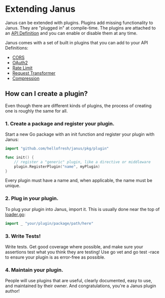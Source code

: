 # Extending Janus

Janus can be extended with plugins. Plugins add missing functionality to Janus. They are "plugged in" at compile-time.
The plugins are attached to an [API Definition](../api-definition/README.md) and you can enable or disable them at 
any time.

Janus comes with a set of built in plugins that you can add to your API Definitions: 

* [CORS](cors.md)
* [OAuth2](oauth.md)
* [Rate Limit](rate_limit.md)
* [Request Transformer](request_transformer.md)
* [Compression](compression.md)

## How can I create a plugin?

Even though there are different kinds of plugins, the process of creating one is roughly the same for all.

### 1. Create a package and register your plugin.

Start a new Go package with an init function and register your plugin with Janus:

```go
import "github.com/hellofresh/janus/pkg/plugin"

func init() {
	// register a "generic" plugin, like a directive or middleware
	plugin.RegisterPlugin("name", myPlugin)
}
```

Every plugin must have a name and, when applicable, the name must be unique.

### 2. Plug in your plugin.

To plug your plugin into Janus, import it. This is usually done near the top of [loader.go](../../pgk/loader/loader.go):

```go
import _ "your/plugin/package/path/here"
```

### 3. Write Tests!

Write tests. Get good coverage where possible, and make sure your assertions test what you think they are testing! Use go vet and go test -race to ensure your plugin is as error-free as possible.

### 4. Maintain your plugin.

People will use plugins that are useful, clearly documented, easy to use, and maintained by their owner.
And congratulations, you're a Janus plugin author!
